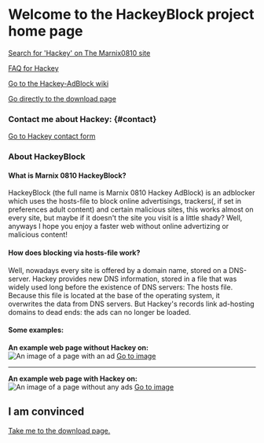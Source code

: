 # Welcome to the HackeyBlock project home page

[Search for 'Hackey' on The Marnix0810
site](https://marnix0810.wordpress.com/?s=Hackey)

[FAQ for
Hackey](https://github.com/Marnix0810/HackeyBlock/wiki/FAQ-pages)

[Go to the Hackey-AdBlock
wiki](https://github.com/Marnix0810/HackeyBlock/wiki)

[Go directly to the download page](https://marnix0810.github.io/HackeyBlock/Download)

### Contact me about Hackey: {#contact}

[Go to Hackey contact
form](https://marnix0810.wordpress.com/marnix0810s-hackey-adblock/hackeyblock-contact-form/)

### About HackeyBlock
#### What is Marnix 0810 HackeyBlock?

HackeyBlock (the full name is Marnix 0810 Hackey AdBlock) is an adblocker which uses the hosts-file to block online advertisings, trackers(, if set in preferences adult content) and certain malicious sites, this works almost on every site, but maybe if it doesn't the site you visit is a little shady? Well, anyways I hope you enjoy a faster web without online advertizing or malicious content!

#### How does blocking via hosts-file work?
Well, nowadays every site is offered by a domain name, stored on a DNS-server. Hackey provides new DNS information, stored in a file that was widely used long before the existence of DNS servers: The hosts file. Because this file is located at the base of the operating system, it overwrites the data from DNS servers. But Hackey's records link ad-hosting domains to dead ends: the ads can no longer be loaded.

#### Some examples:
**An example web page without Hackey on:**
![An image of a page with an ad](https://marnix0810.github.io/HackeyBlock/IMG/example1.png)
[Go to image](https://marnix0810.github.io/HackeyBlock/IMG/example1.png)

***

**An example web page with Hackey on:**
![An image of a page without any ads](https://marnix0810.github.io/HackeyBlock/IMG/example2.png)
[Go to image](https://marnix0810.github.io/HackeyBlock/IMG/example2.png)

## I am convinced

[Take me to the download page.](https://marnix0810.github.io/HackeyBlock/Download)
